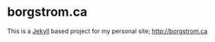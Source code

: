 # borgstrom.ca

This is a [Jekyll](http://jekyllrb.com/) based project for my personal site;
http://borgstrom.ca
